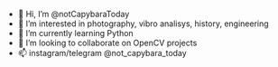 - 👋 Hi, I’m @notCapybaraToday
- 👀 I’m interested in photography, vibro analisys, history, engineering
- 🌱 I’m currently learning Python
- 💞️ I’m looking to collaborate on OpenCV projects
- 📫  instagram/telegram @not_capybara_today

